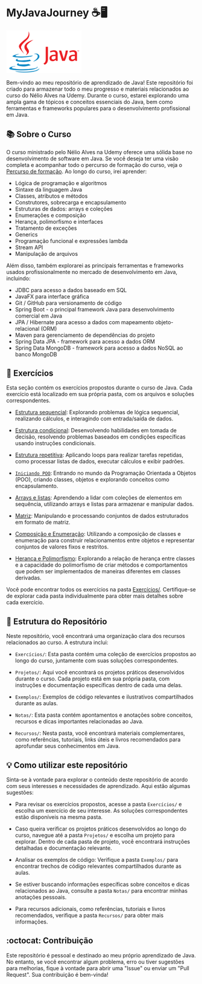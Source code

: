 # MyJavaJourney ☕🖥️


<img src="imgs/Java-logo.png" width="200" alt="Logo do Java">

Bem-vindo ao meu repositório de aprendizado de Java! Este repositório foi criado para armazenar todo o meu progresso e materiais relacionados ao curso do Nélio Alves na Udemy. Durante o curso, estarei explorando uma ampla gama de tópicos e conceitos essenciais do Java, bem como ferramentas e frameworks populares para o desenvolvimento profissional em Java.

## 📚 Sobre o Curso
O curso ministrado pelo Nélio Alves na Udemy oferece uma sólida base no desenvolvimento de software em Java. Se você deseja ter uma visão completa e acompanhar todo o percurso de formação do curso, veja o [Percurso de formação](/Notas/01-Curso-Java-COMPLETO.pdf). Ao longo do curso, irei aprender:
- Lógica de programação e algoritmos
- Sintaxe da linguagem Java
- Classes, atributos e métodos
- Construtores, sobrecarga e encapsulamento
- Estruturas de dados: arrays e coleções
- Enumerações e composição
- Herança, polimorfismo e interfaces
- Tratamento de exceções
- Generics
- Programação funcional e expressões lambda
- Stream API
- Manipulação de arquivos
  
Além disso, também explorarei as principais ferramentas e frameworks usados profissionalmente no mercado de desenvolvimento em Java, incluindo:

- JDBC para acesso a dados baseado em SQL
- JavaFX para interface gráfica
- Git / GitHub para versionamento de código
- Spring Boot - o principal framework Java para desenvolvimento comercial em Java
- JPA / Hibernate para acesso a dados com mapeamento objeto-relacional (ORM)
- Maven para gerenciamento de dependências do projeto
- Spring Data JPA - framework para acesso a dados ORM
- Spring Data MongoDB - framework para acesso a dados NoSQL ao banco MongoDB


## 📝 Exercícios
Esta seção contém os exercícios propostos durante o curso de Java. Cada exercício está localizado em sua própria pasta, com os arquivos e soluções correspondentes.

- [Estrutura sequencial](Exercícios/Estrutura%20sequencial/): Explorando problemas de lógica sequencial, realizando cálculos, e interagindo com entrada/saída de dados. 

- [Estrutura condicional](Exercícios/Estrutura%20condicional/): Desenvolvendo habilidades em tomada de decisão, resolvendo problemas baseados em condições específicas usando instruções condicionais.

- [Estrutura repetitiva](Exercícios/Estrutura%20repetitiva/): Aplicando loops para realizar tarefas repetidas, como processar listas de dados, executar cálculos e exibir padrões.

- [`Iniciando POO`](Exercícios/Iniciando%20POO/): Entrando no mundo da Programação Orientada a Objetos (POO), criando classes, objetos e explorando conceitos como encapsulamento.

- [Arrays e listas](Exercícios/Arrays%20e%20listas/): Aprendendo a lidar com coleções de elementos em sequência, utilizando arrays e listas para armazenar e manipular dados.

- [Matriz](Exercícios/Matriz/): Manipulando e processando conjuntos de dados estruturados em formato de matriz.

- [Composição e Enumeração](Exercícios/Composição%20e%20enumeração/): Utilizando a composição de classes e enumeração para construir relacionamentos entre objetos e representar conjuntos de valores fixos e restritos.

- [Herança e Polimorfismo](Exercícios/Herança%20e%20polimorfismo/): Explorando a relação de herança entre classes e a capacidade do polimorfismo de criar métodos e comportamentos que podem ser implementados de maneiras diferentes em classes derivadas.

Você pode encontrar todos os exercícios na pasta [Exercícios/](Exercícios/). Certifique-se de explorar cada pasta individualmente para obter mais detalhes sobre cada exercício.


## 📁 Estrutura do Repositório

Neste repositório, você encontrará uma organização clara dos recursos relacionados ao curso. A estrutura inclui:

- `Exercícios/`: Esta pasta contém uma coleção de exercícios propostos ao longo do curso, juntamente com suas soluções correspondentes.

- `Projetos/`: Aqui você encontrará os projetos práticos desenvolvidos durante o curso. Cada projeto está em sua própria pasta, com instruções e documentação específicas dentro de cada uma delas.

- `Exemplos/`: Exemplos de código relevantes e ilustrativos compartilhados durante as aulas.

- `Notas/`: Esta pasta contém apontamentos e anotações sobre conceitos, recursos e dicas importantes relacionadas ao Java.

- `Recursos/`: Nesta pasta, você encontrará materiais complementares, como referências, tutoriais, links úteis e livros recomendados para aprofundar seus conhecimentos em Java.


## 💡 Como utilizar este repositório

Sinta-se à vontade para explorar o conteúdo deste repositório de acordo com seus interesses e necessidades de aprendizado. Aqui estão algumas sugestões:

- Para revisar os exercícios propostos, acesse a pasta `Exercícios/` e escolha um exercício de seu interesse. As soluções correspondentes estão disponíveis na mesma pasta.

- Caso queira verificar os projetos práticos desenvolvidos ao longo do curso, navegue até a pasta `Projetos/` e escolha um projeto para explorar. Dentro de cada pasta de projeto, você encontrará instruções detalhadas e documentação relevante.

- Analisar os exemplos de código: Verifique a pasta `Exemplos/` para encontrar trechos de código relevantes compartilhados durante as aulas.

- Se estiver buscando informações específicas sobre conceitos e dicas relacionados ao Java, consulte a pasta `Notas/` para encontrar minhas anotações pessoais.

- Para recursos adicionais, como referências, tutoriais e livros recomendados, verifique a pasta `Recursos/` para obter mais informações.

## :octocat: Contribuição

Este repositório é pessoal e destinado ao meu próprio aprendizado de Java. No entanto, se você encontrar algum problema, erro ou tiver sugestões para melhorias, fique à vontade para abrir uma "Issue" ou enviar um "Pull Request". Sua contribuição é bem-vinda!

